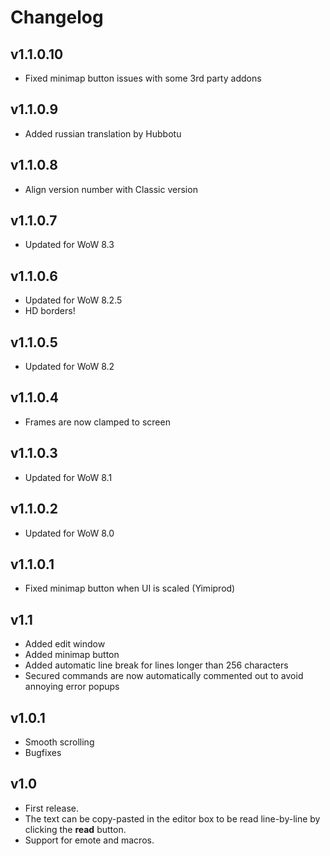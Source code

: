 Changelog
=========

v1.1.0.10
---------
* Fixed minimap button issues with some 3rd party addons

v1.1.0.9
--------
* Added russian translation by Hubbotu

v1.1.0.8
--------
* Align version number with Classic version

v1.1.0.7
--------
* Updated for WoW 8.3

v1.1.0.6
--------
* Updated for WoW 8.2.5
* HD borders!

v1.1.0.5
--------
* Updated for WoW 8.2

v1.1.0.4
--------
* Frames are now clamped to screen

v1.1.0.3
--------
* Updated for WoW 8.1

v1.1.0.2
--------
* Updated for WoW 8.0

v1.1.0.1
--------
* Fixed minimap button when UI is scaled (Yimiprod)

v1.1
----
* Added edit window
* Added minimap button
* Added automatic line break for lines longer than 256 characters
* Secured commands are now automatically commented out to avoid annoying error popups

v1.0.1
------
* Smooth scrolling
* Bugfixes

v1.0
----
* First release.
* The text can be copy-pasted in the editor box to be read line-by-line by clicking the **read** button.
* Support for emote and macros.